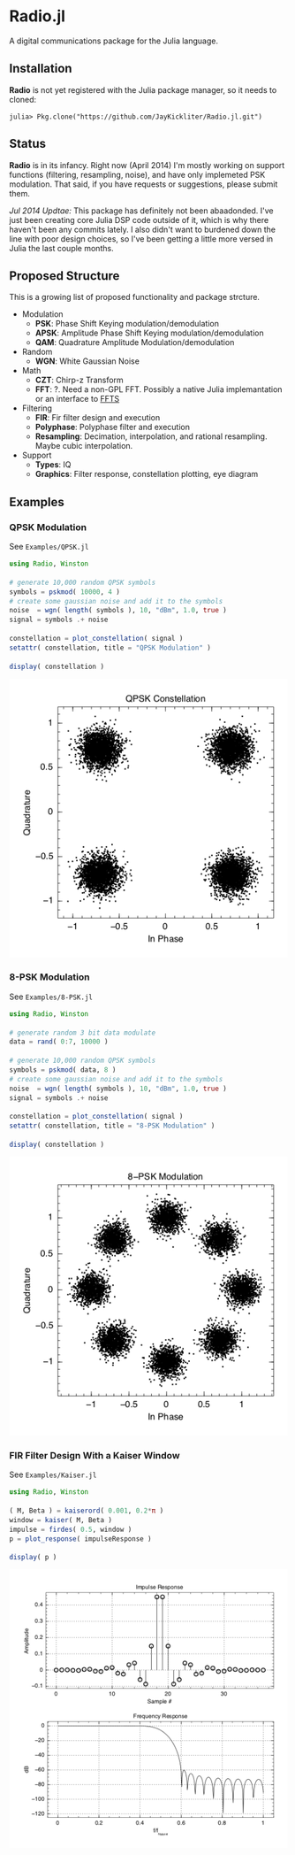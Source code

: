 # **Radio.jl** #

A digital communications package for the Julia language.

## Installation ##

**Radio** is not yet registered with the Julia package manager, so it needs to cloned:

```jlcon
julia> Pkg.clone("https://github.com/JayKickliter/Radio.jl.git")
```

## Status ##

**Radio** is in its infancy. Right now (April 2014) I'm mostly working on support functions (filtering, resampling, noise), and have only implemeted PSK modulation. That said, if you have requests or suggestions, please submit them.

*Jul 2014 Updtae:* This package has definitely not been abaadonded. I've just been creating core Julia DSP code outside of it, which is why there haven't been any commits lately. I also didn't want to burdened down the line with poor design choices, so I've been getting a little more versed in Julia the last couple months.

## Proposed Structure ##

This is a growing list of proposed functionality and package strcture.

* Modulation
	* **PSK**: Phase Shift Keying modulation/demodulation
	* **APSK**: Amplitude Phase Shift Keying modulation/demodulation
	* **QAM**: Quadrature Amplitude Modulation/demodulation 	
* Random
	* **WGN**: White Gaussian Noise
* Math
  * **CZT**: Chirp-z Transform
  * **FFT**: ?. Need a non-GPL FFT. Possibly a native Julia implemantation or an interface to [FFTS](https://github.com/anthonix/ffts)
* Filtering
	* **FIR**: Fir filter design and execution
	* **Polyphase**: Polyphase filter and execution
	* **Resampling**: Decimation, interpolation, and rational resampling. Maybe cubic interpolation.
* Support
  * **Types**: IQ
  * **Graphics**: Filter response, constellation plotting, eye diagram

## Examples ##

### QPSK Modulation ###

See `Examples/QPSK.jl`

```julia
using Radio, Winston

# generate 10,000 random QPSK symbols
symbols = pskmod( 10000, 4 )
# create some gaussian noise and add it to the symbols
noise  = wgn( length( symbols ), 10, "dBm", 1.0, true )
signal = symbols .+ noise

constellation = plot_constellation( signal )
setattr( constellation, title = "QPSK Modulation" )

display( constellation )
```
![QPSK](Examples/QPSK.png)

### 8-PSK Modulation ###

See `Examples/8-PSK.jl`

```julia
using Radio, Winston

# generate random 3 bit data modulate
data = rand( 0:7, 10000 )

# generate 10,000 random QPSK symbols
symbols = pskmod( data, 8 )
# create some gaussian noise and add it to the symbols
noise  = wgn( length( symbols ), 10, "dBm", 1.0, true )
signal = symbols .+ noise

constellation = plot_constellation( signal )
setattr( constellation, title = "8-PSK Modulation" )

display( constellation )
```
![8-PSK](Examples/8-PSK.png)

### FIR Filter Design With a Kaiser Window ###

See `Examples/Kaiser.jl`

```julia
using Radio, Winston

( M, Beta ) = kaiserord( 0.001, 0.2*π )
window = kaiser( M, Beta )
impulse = firdes( 0.5, window )
p = plot_response( impulseResponse )

display( p )
```
![Kaiser](Examples/Kaiser.png)
